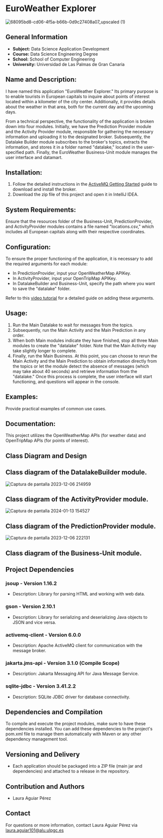 # EuroWeather Explorer
![68095bd8-cd06-4f5a-b66b-0d9c27408a07_upscaled (1)](https://github.com/Lauuaguiar/Weather2/assets/145450311/4b431967-b1c9-47ef-8883-74efe00111a5)

## General Information
- **Subject:** Data Science Application Development
- **Course:** Data Science Engineering Degree
- **School:** School of Computer Engineering
- **University:** Universidad de Las Palmas de Gran Canaria

## Name and Description:

I have named this application "EuroWeather Explorer." Its primary purpose is to enable tourists in European capitals to inquire about points of interest located within a kilometer of the city center. Additionally, it provides details about the weather in that area, both for the current day and the upcoming days.

From a technical perspective, the functionality of the application is broken down into four modules. Initially, we have the Prediction Provider module and the Activity Provider module, responsible for gathering the necessary information and uploading it to the designated broker. Subsequently, the Datalake Builder module subscribes to the broker's topics, extracts the information, and stores it in a folder named "datalake," located in the user-specified path. Finally, the EuroWeather Business-Unit module manages the user interface and datamart.

## Installation:

1. Follow the detailed instructions in the [ActiveMQ Getting Started](https://activemq.apache.org/getting-started) guide to download and install the broker.
2. Download the zip file of this project and open it in IntelliJ IDEA.

## System Requirements:

Ensure that the resources folder of the Business-Unit, PredictionProvider, and ActivityProvider modules contains a file named "locations.csv," which includes all European capitals along with their respective coordinates.

## Configuration:

To ensure the proper functioning of the application, it is necessary to add the required arguments for each module:
- In PredictionProvider, input your OpenWeatherMap APIKey.
- In ActivityProvider, input your OpenTripMap APIKey.
- In DatalakeBuilder and Business-Unit, specify the path where you want to save the "datalake" folder.

Refer to this [video tutorial]() for a detailed guide on adding these arguments.

## Usage:

1. Run the Main Datalake to wait for messages from the topics.
2. Subsequently, run the Main Activity and the Main Prediction in any order.
3. When both Main modules indicate they have finished, stop all three Main modules to create the "datalake" folder. Note that the Main Activity may take slightly longer to complete.
4. Finally, run the Main Business. At this point, you can choose to rerun the Main Activity and the Main Prediction to obtain information directly from the topics or let the module detect the absence of messages (which may take about 40 seconds) and retrieve information from the "datalake." Once this process is complete, the user interface will start functioning, and questions will appear in the console.

## Examples:

Provide practical examples of common use cases.

## Documentation:

This project utilizes the OpenWeatherMap APIs (for weather data) and OpenTripMap APIs (for points of interest).

## Class Diagram and Design

## Class diagram of the DatalakeBuilder module.
![Captura de pantalla 2023-12-06 214959](https://github.com/Lauuaguiar/Weather2/assets/145450311/db9a6925-0879-4457-83d9-f2c85f055859)


## Class diagram of the ActivityProvider module.
![Captura de pantalla 2024-01-13 154527](https://github.com/Lauuaguiar/Weather2/assets/145450311/ccd941a7-6130-4a3f-b846-385018805a1c)


## Class diagram of the PredictionProvider module.
![Captura de pantalla 2023-12-06 222131](https://github.com/Lauuaguiar/Weather2/assets/145450311/e26dd6bf-5d43-4ea0-8331-952d9261a0bc)


## Class diagram of the Business-Unit module.


## Project Dependencies

### jsoup - Version 1.16.2
- Description: Library for parsing HTML and working with web data.

### gson - Version 2.10.1
- Description: Library for serializing and deserializing Java objects to JSON and vice versa.

### activemq-client - Version 6.0.0
- Description: Apache ActiveMQ client for communication with the message broker.

### jakarta.jms-api - Version 3.1.0 (Compile Scope)
- Description: Jakarta Messaging API for Java Message Service.

### sqlite-jdbc - Version 3.41.2.2
- Description: SQLite JDBC driver for database connectivity.

## Dependencies and Compilation

To compile and execute the project modules, make sure to have these dependencies installed. You can add these dependencies to the project's pom.xml file to manage them automatically with Maven or any other dependency management tool.

## Versioning and Delivery
- Each application should be packaged into a ZIP file (main jar and dependencies) and attached to a release in the repository.

## Contribution and Authors
- Laura Aguiar Pérez

## Contact
For questions or more information, contact Laura Aguiar Pérez via laura.aguiar101@alu.ulpgc.es
